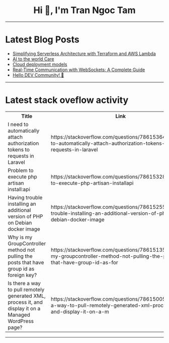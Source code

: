 <h1 align="center">Hi 👋, I'm Tran Ngoc Tam</h1>

---

# Latest Blog Posts 
<!-- BLOG-POST-LIST:START -->
- [Simplifying Serverless Architecture with Terraform and AWS Lambda](https://dev.to/etorralbab/simplifying-serverless-architecture-with-terraform-and-aws-lambda-2o7n)
- [AI to the world Care](https://dev.to/stromlight/ai-to-the-world-care-2lmj)
- [Cloud deployment models](https://dev.to/leonardosantosbr/cloud-deployment-models-368b)
- [Real-Time Communication with WebSockets: A Complete Guide](https://dev.to/dipakahirav/real-time-communication-with-websockets-a-complete-guide-32g4)
- [Hello DEV Community! 👋](https://dev.to/techgirlkaydee/hello-dev-community-4mb2)
<!-- BLOG-POST-LIST:END -->

---

# Latest stack oveflow activity
<table>
  <tr><th>Title</th><th>Link</th></tr>
  <!-- STACKOVERFLOW:START --><tr><td>I need to automatically attach authorization tokens to requests in Laravel</td><td>https://stackoverflow.com/questions/78615364/i-need-to-automatically-attach-authorization-tokens-to-requests-in-laravel</td></tr><tr><td>Problem to execute php artisan install:api</td><td>https://stackoverflow.com/questions/78615328/problem-to-execute-php-artisan-installapi</td></tr><tr><td>Having trouble installing an additional version of PHP on Debian docker image</td><td>https://stackoverflow.com/questions/78615255/having-trouble-installing-an-additional-version-of-php-on-debian-docker-image</td></tr><tr><td>Why is my GroupController method not pulling the posts that have group id as foreign key?</td><td>https://stackoverflow.com/questions/78615135/why-is-my-groupcontroller-method-not-pulling-the-posts-that-have-group-id-as-for</td></tr><tr><td>Is there a way to pull remotely generated XML, process it, and display it on a Managed WordPress page?</td><td>https://stackoverflow.com/questions/78615005/is-there-a-way-to-pull-remotely-generated-xml-process-it-and-display-it-on-a-m</td></tr><!-- STACKOVERFLOW:END -->
</table>

---


